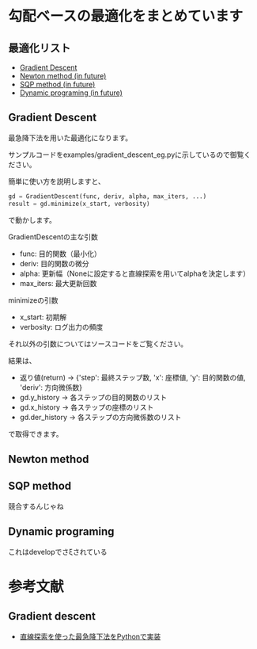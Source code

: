 # 勾配ベースの最適化をまとめています

## 最適化リスト
- [Gradient Descent](#gradient-descent)
- [Newton method (in future)](#newton-method)
- [SQP method (in future)](#sqp-method)
- [Dynamic programing (in future)](#dynamic-programing)

## Gradient Descent
最急降下法を用いた最適化になります。

サンプルコードをexamples/gradient_descent_eg.pyに示しているので御覧ください。

簡単に使い方を説明しますと、

```python
gd = GradientDescent(func, deriv, alpha, max_iters, ...)
result = gd.minimize(x_start, verbosity)
```

で動かします。

GradientDescentの主な引数
- func: 目的関数（最小化）
- deriv: 目的関数の微分
- alpha: 更新幅（Noneに設定すると直線探索を用いてalphaを決定します）
- max_iters: 最大更新回数

minimizeの引数
- x_start: 初期解
- verbosity: ログ出力の頻度

それ以外の引数についてはソースコードをご覧ください。


結果は、
- 返り値(return) -> {'step': 最終ステップ数, 'x': 座標値, 'y': 目的関数の値, 'deriv': 方向微係数}
- gd.y_history -> 各ステップの目的関数のリスト
- gd.x_history -> 各ステップの座標のリスト
- gd.der_history -> 各ステップの方向微係数のリスト

で取得できます。


## Newton method

## SQP method
競合するんじゃね
## Dynamic programing
これはdevelopでさξされている

# 参考文献
## Gradient descent
- [直線探索を使った最急降下法をPythonで実装](https://helve-blog.com/posts/math/gradient-descent-armijo/#:~:text=%E7%9B%B4%E7%B7%9A%E6%8E%A2%E7%B4%A2%20(line%20search)%20%E3%81%AF,%E8%A8%98%E4%BA%8B%E3%81%A7%E3%81%AF%E5%89%8D%E8%80%85%E3%81%AE%E3%81%BF%E6%89%B1%E3%81%86%E3%80%82)